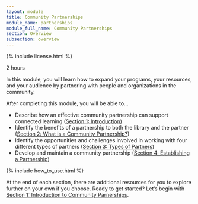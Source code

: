 ```yaml
---
layout: module
title: Community Partnerships
module_name: partnerships
module_full_name: Community Partnerships
section: Overview
subsection: overview
---
```


{% include license.html %}

<p class="time">2 hours</p>

In this module, you will learn how to expand your programs, your resources, and your audience by partnering with people and organizations in the community.

<div class="objectives">
<p class="box-title">After completing this module, you will be able to...</p>
<ul>
	<li>Describe how an effective community partnership can support connected learning (<a href="section-1-0.html">Section 1: Introduction</a>)</li>
	<li>Identify the benefits of a partnership to both the library and the partner (<a href="section-2-0.html">Section 2: What is a Community Partnership?</a>)</li>
	<li>Identify the opportunities and challenges involved in working with four different types of partners (<a href="section-3-0.html">Section 3: Types of Partners</a>)</li>
	<li>Develop and maintain a community partnership (<a href="section-4-0.html">Section 4: Establishing a Partnership</a>)</li>
</ul>
</div>

{% include how_to_use.html %} 

At the end of each section, there are additional resources for you to explore further on your own if you choose.
Ready to get started? Let’s begin with [Section 1: Introduction to Community Parnerships](section-1-0.html).
